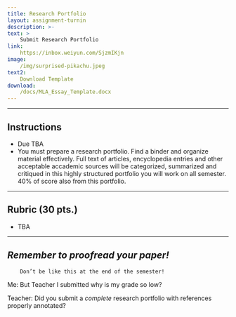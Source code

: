 ```yaml
---
title: Research Portfolio
layout: assignment-turnin
description: >-
text: >
    Submit Research Portfolio
link: 
    https://inbox.weiyun.com/SjzmIKjn
image: 
    /img/surprised-pikachu.jpeg
text2:
    Download Template
download:
    /docs/MLA_Essay_Template.docx
---
```

---
## Instructions
- Due TBA
- You must prepare a research portfolio. Find a binder and organize material effectively. Full text of articles, encyclopedia entries and other acceptable accademic sources will be categorized, summarized and critiqued in this highly structured portfolio you will work on all semester. 40% of score also from this portfolio.

---
## Rubric (30 pts.)
- TBA
---

## ***Remember to proofread your paper!***

        Don’t be like this at the end of the semester!

Me: But Teacher I submitted why is my grade so low?

Teacher: Did you submit a *complete* research portfolio with references properly annotated?

